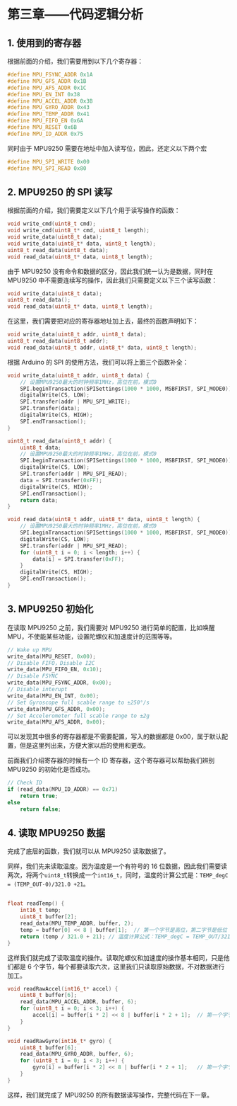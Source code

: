 # 第三章——代码逻辑分析

## 1. 使用到的寄存器

根据前面的介绍，我们需要用到以下几个寄存器：

```cpp
#define MPU_FSYNC_ADDR 0x1A
#define MPU_GFS_ADDR 0x1B
#define MPU_AFS_ADDR 0x1C
#define MPU_EN_INT 0x38
#define MPU_ACCEL_ADDR 0x3B
#define MPU_GYRO_ADDR 0x43
#define MPU_TEMP_ADDR 0x41
#define MPU_FIFO_EN 0x6A
#define MPU_RESET 0x6B
#define MPU_ID_ADDR 0x75
```

同时由于 MPU9250 需要在地址中加入读写位，因此，还定义以下两个宏

```cpp
#define MPU_SPI_WRITE 0x00
#define MPU_SPI_READ 0x80
```

## 2. MPU9250 的 SPI 读写

根据前面的介绍，我们需要定义以下几个用于读写操作的函数：

```cpp
void write_cmd(uint8_t cmd);
void write_cmd(uint8_t* cmd, uint8_t length);
void write_data(uint8_t data);
void write_data(uint8_t* data, uint8_t length);
uint8_t read_data(uint8_t data);
void read_data(uint8_t* data, uint8_t length);
```

由于 MPU9250 没有命令和数据的区分，因此我们统一认为是数据，同时在 MPU9250 中不需要连续写的操作，因此我们只需要定义以下三个读写函数：

```cpp
void write_data(uint8_t data);
uint8_t read_data();
void read_data(uint8_t* data, uint8_t length);
```

在这里，我们需要把对应的寄存器地址加上去，最终的函数声明如下：

```cpp
void write_data(uint8_t addr, uint8_t data);
uint8_t read_data(uint8_t addr);
void read_data(uint8_t addr, uint8_t* data, uint8_t length);
```

根据 Arduino 的 SPI 的使用方法，我们可以将上面三个函数补全：

```cpp
void write_data(uint8_t addr, uint8_t data) {
    // 设置MPU9250最大的时钟频率1MHz，高位在前，模式0
    SPI.beginTransaction(SPISettings(1000 * 1000, MSBFIRST, SPI_MODE0));
    digitalWrite(CS, LOW);
    SPI.transfer(addr | MPU_SPI_WRITE);
    SPI.transfer(data);
    digitalWrite(CS, HIGH);
    SPI.endTransaction();
}

uint8_t read_data(uint8_t addr) {
    uint8_t data;
    // 设置MPU9250最大的时钟频率1MHz，高位在前，模式0
    SPI.beginTransaction(SPISettings(1000 * 1000, MSBFIRST, SPI_MODE0));
    digitalWrite(CS, LOW);
    SPI.transfer(addr | MPU_SPI_READ);
    data = SPI.transfer(0xFF);
    digitalWrite(CS, HIGH);
    SPI.endTransaction();
    return data;
}

void read_data(uint8_t addr, uint8_t* data, uint8_t length) {
    // 设置MPU9250最大的时钟频率1MHz，高位在前，模式0
    SPI.beginTransaction(SPISettings(1000 * 1000, MSBFIRST, SPI_MODE0));
    digitalWrite(CS, LOW);
    SPI.transfer(addr | MPU_SPI_READ);
    for (uint8_t i = 0; i < length; i++) {
        data[i] = SPI.transfer(0xFF);
    }
    digitalWrite(CS, HIGH);
    SPI.endTransaction();
}
```

## 3. MPU9250 初始化

在读取 MPU9250 之前，我们需要对 MPU9250 进行简单的配置，比如唤醒 MPU，不使能某些功能，设置陀螺仪和加速度计的范围等等。

```cpp
// Wake up MPU
write_data(MPU_RESET, 0x00);
// Disable FIFO，Disable I2C
write_data(MPU_FIFO_EN, 0x10);
// Disable FSYNC
write_data(MPU_FSYNC_ADDR, 0x00);
// Disable interupt
write_data(MPU_EN_INT, 0x00);
// Set Gyroscope full scable range to ±250°/s
write_data(MPU_GFS_ADDR, 0x00);
// Set Accelerometer full scable range to ±2g
write_data(MPU_AFS_ADDR, 0x00);
```

可以发现其中很多的寄存器都是不需要配置，写入的数据都是 0x00，属于默认配置，但是这里列出来，方便大家以后的使用和更改。

前面我们介绍寄存器的时候有一个 ID 寄存器，这个寄存器可以帮助我们辨别 MPU9250 的初始化是否成功。

```cpp
// Check ID
if (read_data(MPU_ID_ADDR) == 0x71)
    return true;
else
    return false;
```

## 4. 读取 MPU9250 数据

完成了底层的函数，我们就可以从 MPU9250 读取数据了。

同样，我们先来读取温度。因为温度是一个有符号的 16 位数据，因此我们需要读两次，将两个`uint8_t`转换成一个`int16_t`，同时，温度的计算公式是：`TEMP_degC = (TEMP_OUT-0)/321.0 +21`。

```cpp

float readTemp() {
    int16_t temp;
    uint8_t buffer[2];
    read_data(MPU_TEMP_ADDR, buffer, 2);
    temp = buffer[0] << 8 | buffer[1];  // 第一个字节是高位，第二字节是低位
    return (temp / 321.0 + 21); // 温度计算公式：TEMP_degC = TEMP_OUT/321.0 +21
}
```

这样我们就完成了读取温度的操作。读取陀螺仪和加速度的操作基本相同，只是他们都是 6 个字节，每个都要读取六次，这里我们只读取原始数据，不对数据进行加工。

```cpp
void readRawAccel(int16_t* accel) {
    uint8_t buffer[6];
    read_data(MPU_ACCEL_ADDR, buffer, 6);
    for (uint8_t i = 0; i < 3; i++) {
        accel[i] = buffer[i * 2] << 8 | buffer[i * 2 + 1];  // 第一个字节是高位，第二字节是低位
    }
}

void readRawGyro(int16_t* gyro) {
    uint8_t buffer[6];
    read_data(MPU_GYRO_ADDR, buffer, 6);
    for (uint8_t i = 0; i < 3; i++) {
        gyro[i] = buffer[i * 2] << 8 | buffer[i * 2 + 1];   // 第一个字节是高位，第二字节是低位
    }
}
```

这样，我们就完成了 MPU9250 的所有数据读写操作，完整代码在下一章。
